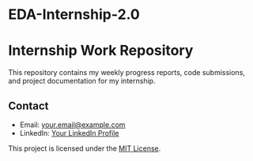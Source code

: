 # EDA-Internship-2.0
# Internship Work Repository

This repository contains my weekly progress reports, code submissions, and project documentation for my internship.

## Contact

- Email: your.email@example.com
- LinkedIn: [Your LinkedIn Profile](https://www.linkedin.com/in/your-profile)


This project is licensed under the [MIT License](/LICENSE).
